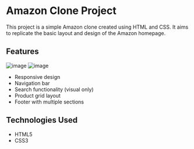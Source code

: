 # Amazon Clone Project

This project is a simple Amazon clone created using HTML and CSS. It aims to replicate the basic layout and design of the Amazon homepage.

## Features

![image](https://github.com/user-attachments/assets/1f2b1626-d71e-40bc-a9f5-faa9c4570bc6) ![image](https://github.com/user-attachments/assets/f028e802-2818-4d09-9a51-6e843f73ea47)

- Responsive design
- Navigation bar
- Search functionality (visual only)
- Product grid layout
- Footer with multiple sections

## Technologies Used

- HTML5
- CSS3

